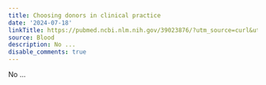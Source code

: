 ```yaml
---
title: Choosing donors in clinical practice
date: '2024-07-18'
linkTitle: https://pubmed.ncbi.nlm.nih.gov/39023876/?utm_source=curl&utm_medium=rss&utm_campaign=journals&utm_content=7603509&fc=None&ff=20240719181246&v=2.18.0.post9+e462414
source: Blood
description: No ...
disable_comments: true
---
```

No ...
